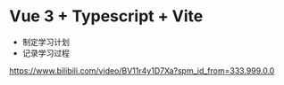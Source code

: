 # Vue 3 + Typescript + Vite

- 制定学习计划
- 记录学习过程

https://www.bilibili.com/video/BV11r4y1D7Xa?spm_id_from=333.999.0.0
